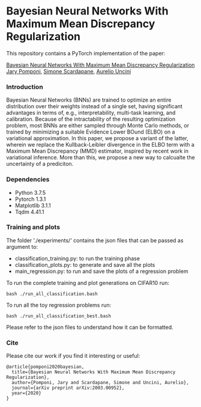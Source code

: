 # Bayesian Neural Networks With Maximum Mean Discrepancy Regularization

This repository contains a PyTorch implementation of the paper: 

[Bayesian Neural Networks With Maximum Mean Discrepancy Regularization](https://arxiv.org/abs/2003.00952)\
[Jary Pomponi](https://www.researchgate.net/profile/Jary_Pomponi), [Simone Scardapane](http://ispac.diet.uniroma1.it/scardapane/), [Aurelio Uncini](http://www.uncini.com/)

### Introduction
 Bayesian Neural Networks (BNNs) are trained to optimize an entire distribution over their weights instead of a single set, having significant advantages in terms of, e.g., interpretability, multi-task learning, and calibration. Because of the intractability of the resulting optimization problem, most BNNs are either sampled through Monte Carlo methods, or trained by minimizing a suitable Evidence Lower BOund (ELBO) on a variational approximation. In this paper, we propose a variant of the latter, wherein we replace the Kullback-Leibler divergence in the ELBO term with a Maximum Mean Discrepancy (MMD) estimator, inspired by recent work in variational inference. More than this, we propose a new way to calcualte the uncertainty of a prediciton. 

### Dependencies
* Python 3.7.5
* Pytorch 1.3.1
* Matplotlib 3.1.1 
* Tqdm 4.41.1

### Training and plots
The folder './experiments/' contains the json files that can be passed as argument to: 

* classification_training.py: to run the training phase
* classification_plots.py: to generate and save all the plots
* main_regression.py: to run and save the plots of a regression problem

To run the complete training and plot generations on CIFAR10 run:

```
bash ./run_all_classification.bash
```

To run all the toy regression problems run: 

```
bash ./run_all_classification_best.bash
```

Please refer to the json files to understand how it can be formatted. 

### Cite

Please cite our work if you find it interesting or useful:

```
@article{pomponi2020bayesian,
  title={Bayesian Neural Networks With Maximum Mean Discrepancy Regularization},
  author={Pomponi, Jary and Scardapane, Simone and Uncini, Aurelio},
  journal={arXiv preprint arXiv:2003.00952},
  year={2020}
}

```
